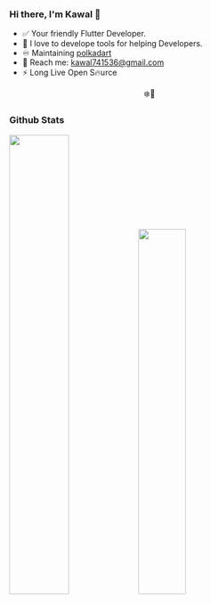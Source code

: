 ### Hi there, I'm Kawal 👋

- ✅ Your friendly Flutter Developer.
- 🔭 I love to develope tools for helping Developers.
- ♾️ Maintaining [polkadart](https://github.com/leonardocustodio/polkadart)
- 💬 Reach me: kawal741536@gmail.com
- ⚡ Long Live Open S🔥urce

<p align="center">❄️👀<br>
</p>

### Github Stats
<p>
<img width="46%" src="https://github-readme-stats.vercel.app/api?username=justkawal&count_private=true&show_icons=true&layout=compact&theme=default"><img width="41%" src="https://github-readme-stats.vercel.app/api/top-langs/?username=justkawal&layout=compact&theme=default" /></p>
